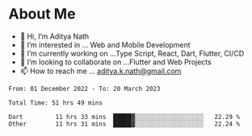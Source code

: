# About Me

- 👋 Hi, I’m Aditya Nath
- 👀 I’m interested in ... Web and Mobile Development
- 🌱 I’m currently working on ...Type Script, React, Dart, Flutter, CI/CD
- 💞️ I’m looking to collaborate on ...Flutter and Web Projects
- 📫 How to reach me ... aditya.k.nath@gmail.com

<!--START_SECTION:waka-->

```text
From: 01 December 2022 - To: 20 March 2023

Total Time: 51 hrs 49 mins

Dart         11 hrs 33 mins  █████▓░░░░░░░░░░░░░░░░░░░   22.29 %
Other        11 hrs 31 mins  █████▓░░░░░░░░░░░░░░░░░░░   22.24 %
```

<!--END_SECTION:waka-->

<!---
kronosking007/kronosking007 is a ✨ special ✨ repository because its `README.md` (this file) appears on your GitHub profile.
You can click the Preview link to take a look at your changes.
--->
